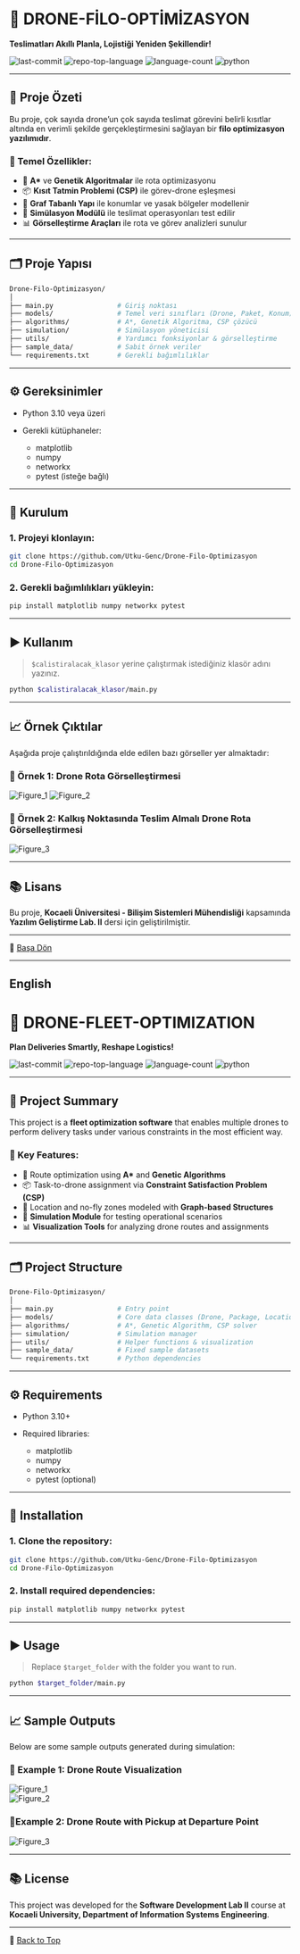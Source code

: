 
# 🚁 DRONE-FİLO-OPTİMİZASYON

**Teslimatları Akıllı Planla, Lojistiği Yeniden Şekillendir!**

![last-commit](https://img.shields.io/github/last-commit/Utku-Genc/Drone-Filo-Optimizasyon?style=flat&logo=git&color=0080ff)
![repo-top-language](https://img.shields.io/github/languages/top/Utku-Genc/Drone-Filo-Optimizasyon?style=flat&color=0080ff)
![language-count](https://img.shields.io/github/languages/count/Utku-Genc/Drone-Filo-Optimizasyon?style=flat&color=0080ff)
![python](https://img.shields.io/badge/Python-3.10%2B-blue?style=flat&logo=python&logoColor=white)

---

## 📌 Proje Özeti

Bu proje, çok sayıda drone’un çok sayıda teslimat görevini belirli kısıtlar altında en verimli şekilde gerçekleştirmesini sağlayan bir **filo optimizasyon yazılımıdır**.

### 🚀 Temel Özellikler:
- 🧠 **A\*** ve **Genetik Algoritmalar** ile rota optimizasyonu
- 📦 **Kısıt Tatmin Problemi (CSP)** ile görev-drone eşleşmesi
- 📍 **Graf Tabanlı Yapı** ile konumlar ve yasak bölgeler modellenir
- 🧪 **Simülasyon Modülü** ile teslimat operasyonları test edilir
- 📊 **Görselleştirme Araçları** ile rota ve görev analizleri sunulur

---

## 🗂️ Proje Yapısı

```bash
Drone-Filo-Optimizasyon/
│
├── main.py                # Giriş noktası
├── models/                # Temel veri sınıfları (Drone, Paket, Konum)
├── algorithms/            # A*, Genetik Algoritma, CSP çözücü
├── simulation/            # Simülasyon yöneticisi
├── utils/                 # Yardımcı fonksiyonlar & görselleştirme
├── sample_data/           # Sabit örnek veriler
└── requirements.txt       # Gerekli bağımlılıklar
````

---

## ⚙️ Gereksinimler

* Python 3.10 veya üzeri
* Gerekli kütüphaneler:

  * matplotlib
  * numpy
  * networkx
  * pytest (isteğe bağlı)

---

## 🔧 Kurulum
### 1. Projeyi klonlayın:

```bash
git clone https://github.com/Utku-Genc/Drone-Filo-Optimizasyon
cd Drone-Filo-Optimizasyon
```

### 2. Gerekli bağımlılıkları yükleyin:

```bash
pip install matplotlib numpy networkx pytest
```

---

## ▶️ Kullanım

> `$calistiralacak_klasor` yerine çalıştırmak istediğiniz klasör adını yazınız.

```bash
python $calistiralacak_klasor/main.py
```

---

## 📈 Örnek Çıktılar

Aşağıda proje çalıştırıldığında elde edilen bazı görseller yer almaktadır:

### 📌 Örnek 1: Drone Rota Görselleştirmesi
![Figure_1](https://github.com/user-attachments/assets/1a809b3e-c017-4c94-a3ff-592fd1c2bb1e)
![Figure_2](https://github.com/user-attachments/assets/8cf5d2fe-f67c-4a92-9d3e-d573c37b40a6)


### 📌 Örnek 2: Kalkış Noktasında Teslim Almalı Drone Rota Görselleştirmesi

![Figure_3](https://github.com/user-attachments/assets/abc3096f-1f04-4781-a65a-f9d51e4d15d4)

---

## 📚 Lisans

Bu proje, **Kocaeli Üniversitesi - Bilişim Sistemleri Mühendisliği** kapsamında **Yazılım Geliştirme Lab. II** dersi için geliştirilmiştir.

---

🔼 [Başa Dön](#drone-filo-optimizasyon)

---
English
---

# 🚁 DRONE-FLEET-OPTIMIZATION

**Plan Deliveries Smartly, Reshape Logistics!**

![last-commit](https://img.shields.io/github/last-commit/Utku-Genc/Drone-Filo-Optimizasyon?style=flat&logo=git&color=0080ff)
![repo-top-language](https://img.shields.io/github/languages/top/Utku-Genc/Drone-Filo-Optimizasyon?style=flat&color=0080ff)
![language-count](https://img.shields.io/github/languages/count/Utku-Genc/Drone-Filo-Optimizasyon?style=flat&color=0080ff)
![python](https://img.shields.io/badge/Python-3.10%2B-blue?style=flat&logo=python&logoColor=white)

---

## 📌 Project Summary

This project is a **fleet optimization software** that enables multiple drones to perform delivery tasks under various constraints in the most efficient way.

### 🚀 Key Features:
- 🧠 Route optimization using **A\*** and **Genetic Algorithms**
- 📦 Task-to-drone assignment via **Constraint Satisfaction Problem (CSP)**
- 📍 Location and no-fly zones modeled with **Graph-based Structures**
- 🧪 **Simulation Module** for testing operational scenarios
- 📊 **Visualization Tools** for analyzing drone routes and assignments

---

## 🗂️ Project Structure

```bash
Drone-Filo-Optimizasyon/
│
├── main.py                # Entry point
├── models/                # Core data classes (Drone, Package, Location)
├── algorithms/            # A*, Genetic Algorithm, CSP solver
├── simulation/            # Simulation manager
├── utils/                 # Helper functions & visualization
├── sample_data/           # Fixed sample datasets
└── requirements.txt       # Python dependencies
````

---

## ⚙️ Requirements

* Python 3.10+
* Required libraries:

  * matplotlib
  * numpy
  * networkx
  * pytest (optional)

---

## 🔧 Installation
### 1. Clone the repository:

```bash
git clone https://github.com/Utku-Genc/Drone-Filo-Optimizasyon
cd Drone-Filo-Optimizasyon
````

### 2. Install required dependencies:

```bash
pip install matplotlib numpy networkx pytest
```

---

## ▶️ Usage

> Replace `$target_folder` with the folder you want to run.

```bash
python $target_folder/main.py
```
---

## 📈 Sample Outputs

Below are some sample outputs generated during simulation:

### 📌 Example 1: Drone Route Visualization


![Figure_1](https://github.com/user-attachments/assets/1a809b3e-c017-4c94-a3ff-592fd1c2bb1e)  
![Figure_2](https://github.com/user-attachments/assets/8cf5d2fe-f67c-4a92-9d3e-d573c37b40a6)

### 📌Example 2: Drone Route with Pickup at Departure Point

![Figure_3](https://github.com/user-attachments/assets/abc3096f-1f04-4781-a65a-f9d51e4d15d4)

---

## 📚 License

This project was developed for the **Software Development Lab II** course at **Kocaeli University, Department of Information Systems Engineering**.

---

🔼 [Back to Top](#drone-fleet-optimization)


